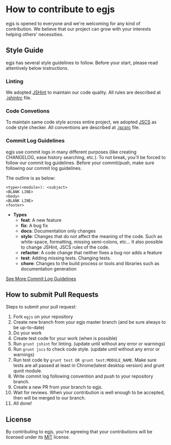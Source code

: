 # How to contribute to egjs
egjs is opened to everyone and we're welcoming for any kind of contribution.
We believe that our project can grow with your interests helping others' necessities.

## Style Guide

egjs has several style guidelines to follow.
Before your start, please read attentively below instructions.

### Linting
We adopted [JSHint](http://jshint.com/) to maintain our code quality. 
All rules are described at [.jshintrc](.jshintrc) file.

### Code Convetions
To maintain same code style across entire project, we adopted [JSCS](http://jscs.info/) as code style checker.
All conventions are described at [.jscsrc](.jscsrc) file.

### Commit Log Guidelines
egjs use commit logs in many different purposes (like creating CHANGELOG, ease history searching, etc.).
To not break, you'll be forced to follow our commit log guidelines.
Before your commit/push, make sure following our commit log guidelines.

The outline is as below:
```
<type>(<module>): <subject>
<BLANK LINE>
<body>
<BLANK LINE>
<footer>
```

- **Types**
  - **feat**: A new feature
  - **fix**: A bug fix
  - **docs**: Documentation only changes
  - **style**: Changes that do not affect the meaning of the code. Such as white-space, formatting, missing semi-colons, etc... It also possible to change JSHint, JSCS rules of the code.
  - **refactor**: A code change that neither fixes a bug nor adds a feature
  - **test**: Adding missing tests. Changing tests.
  - **chore**: Changes to the build process or tools and libraries such as documentation generation

[See More Commit Log Guidelines](https://github.com/naver/egjs/wiki/Commit-Log-Guidelines)

## How to submit Pull Requests
Steps to submit your pull request:

1. Fork `egjs` on your repository
2. Create new branch from your egjs master branch (and be sure always to be up-to-date)
3. Do your work
4. Create test code for your work (when is possible)
5. Run `grunt jshint` for linting. (update until without any error or warnings)
6. Run `grunt jscs` to check code style. (update until without any error or warnings)
7. Run test code by `grunt test OR grunt test:MODULE_NAME`.
   Make sure tests are all passed at least in Chrome(latest desktop version) and grunt qunit module.
8. Write commit log following convention and push to your repository branch.
9. Create a new PR from your branch to egjs.
10. Wait for reviews.
    When your contribution is well enough to be accepted, then will be merged to our branch.
11. All done!


## License
By contributing to egjs, you're agreeing that your contributions will be licensed under its [MIT](https://opensource.org/licenses/MIT) license.
